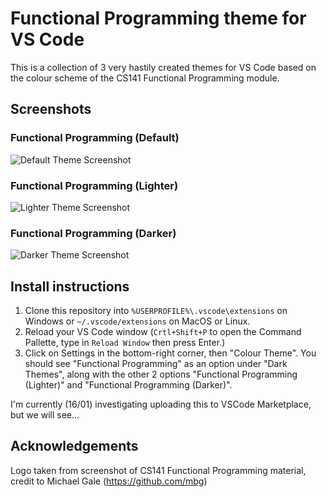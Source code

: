 # Functional Programming theme for VS Code

This is a collection of 3 very hastily created themes for VS Code based on the colour scheme of the CS141 Functional Programming module.

## Screenshots

### Functional Programming (Default)

![Default Theme Screenshot](https://github.com/joshdavies14/vsc-fp-theme/raw/main/screenshot-default.png)

### Functional Programming (Lighter)

![Lighter Theme Screenshot](https://github.com/joshdavies14/vsc-fp-theme/raw/main/screenshot-lighter.png)

### Functional Programming (Darker)

![Darker Theme Screenshot](https://github.com/joshdavies14/vsc-fp-theme/raw/main/screenshot-darker.png)

## Install instructions

1. Clone this repository into `%USERPROFILE%\.vscode\extensions` on Windows or `~/.vscode/extensions` on MacOS or Linux.
2. Reload your VS Code window (`Crtl+Shift+P` to open the Command Pallette, type in `Reload Window` then press Enter.)
3. Click on Settings in the bottom-right corner, then "Colour Theme". You should see "Functional Programming" as an option under "Dark Themes", along with the other 2 options "Functional Programming (Lighter)" and "Functional Programming (Darker)".

I'm currently (16/01) investigating uploading this to VSCode Marketplace, but we will see...

## Acknowledgements

Logo taken from screenshot of CS141 Functional Programming material, credit to Michael Gale (https://github.com/mbg)